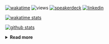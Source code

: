 [![wakatime](https://wakatime.com/badge/user/ddf27f94-292a-4343-b7eb-1143a4c6cf87.svg)](https://wakatime.com/@ddf27f94-292a-4343-b7eb-1143a4c6cf87)
![views](https://komarev.com/ghpvc/?username=chck&color=blueviolet)
[![speakerdeck](https://img.shields.io/badge/Speaker_Deck-chck-8a2be2?style=flat-square&logo=speaker-deck)](https://speakerdeck.com/chck)
[![linkedin](https://img.shields.io/badge/LinkedIn-chck-8a2be2?style=flat-square&logo=linkedin)](https://www.linkedin.com/in/chck/)

[![wakatime stats](https://github-readme-stats-nine-umber-51.vercel.app/api/wakatime?username=chck&layout=compact&count_private=true&hide_title=true&hide=Other&theme=buefy&langs_count=14)](https://wakatime.com/@chck?rank=me)

[![github stats](https://github-readme-stats-nine-umber-51.vercel.app/api?username=chck&count_private=true&show_icons=true&hide_title=true&theme=buefy)](https://github.com/anuraghazra/github-readme-stats)

<details>
  <summary><b>Read more</b></summary>
  <br>

  <!--START_SECTION:waka-->
**🐱 My GitHub Data** 

> 📦 126.3 kB Used in GitHub's Storage 
 > 
> 🏆 526 Contributions in the Year 2025
 > 
> 💼 Opted to Hire
 > 
> 📜 133 Public Repositories 
 > 
> 🔑 24 Private Repositories 
 > 
**I'm a Night 🦉** 

```text
🌞 Morning                1535 commits        █████░░░░░░░░░░░░░░░░░░░░   18.65 % 
🌆 Daytime                2443 commits        ███████░░░░░░░░░░░░░░░░░░   29.68 % 
🌃 Evening                2259 commits        ███████░░░░░░░░░░░░░░░░░░   27.45 % 
🌙 Night                  1994 commits        ██████░░░░░░░░░░░░░░░░░░░   24.23 % 
```
📅 **I'm Most Productive on Thursday** 

```text
Monday                   1456 commits        ████░░░░░░░░░░░░░░░░░░░░░   17.69 % 
Tuesday                  1267 commits        ████░░░░░░░░░░░░░░░░░░░░░   15.39 % 
Wednesday                1581 commits        █████░░░░░░░░░░░░░░░░░░░░   19.21 % 
Thursday                 1701 commits        █████░░░░░░░░░░░░░░░░░░░░   20.67 % 
Friday                   987 commits         ███░░░░░░░░░░░░░░░░░░░░░░   11.99 % 
Saturday                 518 commits         ██░░░░░░░░░░░░░░░░░░░░░░░   06.29 % 
Sunday                   721 commits         ██░░░░░░░░░░░░░░░░░░░░░░░   08.76 % 
```


📊 **This Week I Spent My Time On** 

```text
💬 Programming Languages: 
Other                    13 hrs 41 mins      █████████████████░░░░░░░░   66.22 % 
Markdown                 5 hrs 13 mins       ██████░░░░░░░░░░░░░░░░░░░   25.22 % 
Rust                     31 mins             █░░░░░░░░░░░░░░░░░░░░░░░░   02.51 % 
YAML                     25 mins             █░░░░░░░░░░░░░░░░░░░░░░░░   02.03 % 
Bash                     19 mins             ░░░░░░░░░░░░░░░░░░░░░░░░░   01.55 % 

🔥 Editors: 
Chrome                   16 hrs 44 mins      ████████████████████░░░░░   80.95 % 
Obsidian                 2 hrs 30 mins       ███░░░░░░░░░░░░░░░░░░░░░░   12.13 % 
Neovim                   45 mins             █░░░░░░░░░░░░░░░░░░░░░░░░   03.63 % 
RustRover                40 mins             █░░░░░░░░░░░░░░░░░░░░░░░░   03.30 % 
```

**I Mostly Code in Python** 

```text
Python                   47 repos            █████████░░░░░░░░░░░░░░░░   34.31 % 
Jupyter Notebook         19 repos            ███░░░░░░░░░░░░░░░░░░░░░░   13.87 % 
Ruby                     11 repos            ██░░░░░░░░░░░░░░░░░░░░░░░   08.03 % 
Rust                     8 repos             █░░░░░░░░░░░░░░░░░░░░░░░░   05.84 % 
TypeScript               6 repos             █░░░░░░░░░░░░░░░░░░░░░░░░   04.38 % 
```



**Timeline**

![Lines of Code chart](https://raw.githubusercontent.com/chck/chck/main/assets/bar_graph.png)


 Last Updated on 2025-06-18 02:14 UTC
<!--END_SECTION:waka-->
</details>

